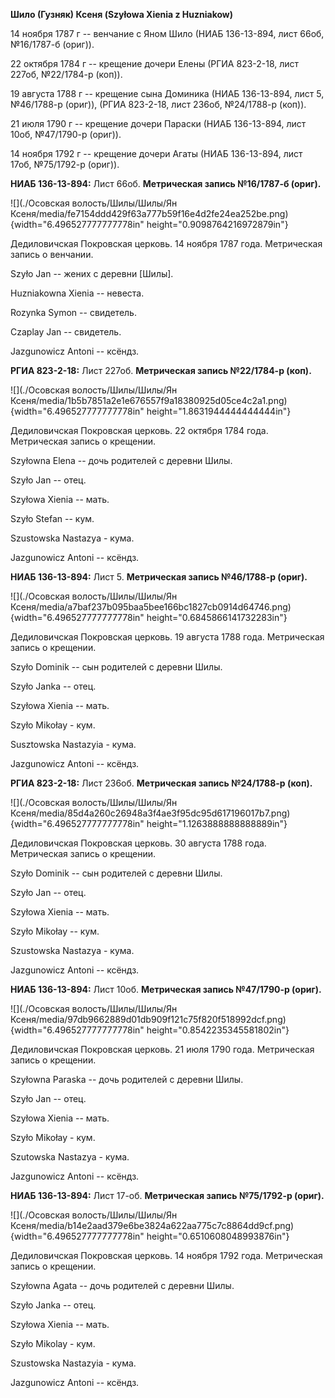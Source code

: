 **Шило (Гузняк) Ксеня (Szyłowa Xienia z Huzniakow)**

14 ноября 1787 г -- венчание с Яном Шило (НИАБ 136-13-894, лист 66об,
№16/1787-б (ориг)).

22 октября 1784 г -- крещение дочери Елены (РГИА 823-2-18, лист 227об,
№22/1784-р (коп)).

19 августа 1788 г -- крещение сына Доминика (НИАБ 136-13-894, лист 5,
№46/1788-р (ориг)), (РГИА 823-2-18, лист 236об, №24/1788-р (коп)).

21 июля 1790 г -- крещение дочери Параски (НИАБ 136-13-894, лист 10об,
№47/1790-р (ориг)).

14 ноября 1792 г -- крещение дочери Агаты (НИАБ 136-13-894, лист 17об,
№75/1792-р (ориг)).

**НИАБ 136-13-894:** Лист 66об. **Метрическая запись №16/1787-б
(ориг).**

![](./Осовская волость/Шилы/Шилы/Ян Ксеня/media/fe7154ddd429f63a777b59f16e4d2fe24ea252be.png){width="6.496527777777778in"
height="0.9098764216972879in"}

Дедиловичская Покровская церковь. 14 ноября 1787 года. Метрическая
запись о венчании.

Szyło Jan -- жених с деревни \[Шилы\].

Huzniakowna Xienia -- невеста.

Rozynka Symon -- свидетель.

Czaplay Jan -- свидетель.

Jazgunowicz Antoni -- ксёндз.

**РГИА 823-2-18:** Лист 227об. **Метрическая запись №22/1784-р (коп).**

![](./Осовская волость/Шилы/Шилы/Ян Ксеня/media/1b5b7851a2e1e676557f9a18380925d05ce4c2a1.png){width="6.496527777777778in"
height="1.8631944444444444in"}

Дедиловичская Покровская церковь. 22 октября 1784 года. Метрическая
запись о крещении.

Szyłowna Elena -- дочь родителей с деревни Шилы.

Szyło Jan -- отец.

Szyłowa Xienia -- мать.

Szyło Stefan -- кум.

Szustowska Nastazya - кума.

Jazgunowicz Antoni -- ксёндз.

**НИАБ 136-13-894:** Лист 5. **Метрическая запись №46/1788-р (ориг).**

![](./Осовская волость/Шилы/Шилы/Ян Ксеня/media/a7baf237b095baa5bee166bc1827cb0914d64746.png){width="6.496527777777778in"
height="0.6845866141732283in"}

Дедиловичская Покровская церковь. 19 августа 1788 года. Метрическая
запись о крещении.

Szyło Dominik -- сын родителей с деревни Шилы.

Szyło Janka -- отец.

Szyłowa Xienia -- мать.

Szyło Mikołay - кум.

Susztowska Nastazyia - кума.

Jazgunowicz Antoni -- ксёндз.

**РГИА 823-2-18:** Лист 236об. **Метрическая запись №24/1788-р (коп).**

![](./Осовская волость/Шилы/Шилы/Ян Ксеня/media/85d4a260c26948a3f4ae3f95dc95d617196017b7.png){width="6.496527777777778in"
height="1.1263888888888889in"}

Дедиловичская Покровская церковь. 30 августа 1788 года. Метрическая
запись о крещении.

Szyło Dominik -- сын родителей с деревни Шилы.

Szyło Jan -- отец.

Szyłowa Xienia -- мать.

Szyło Mikołay -- кум.

Szustowska Nastazya - кума.

Jazgunowicz Antoni -- ксёндз.

**НИАБ 136-13-894:** Лист 10об. **Метрическая запись №47/1790-р
(ориг).**

![](./Осовская волость/Шилы/Шилы/Ян Ксеня/media/97db9662889d01db909f121c75f820f518992dcf.png){width="6.496527777777778in"
height="0.8542235345581802in"}

Дедиловичская Покровская церковь. 21 июля 1790 года. Метрическая запись
о крещении.

Szyłowna Paraska -- дочь родителей с деревни Шилы.

Szyło Jan -- отец.

Szyłowa Xienia -- мать.

Szyło Mikołay - кум.

Szutowska Nastazya - кума.

Jazgunowicz Antoni -- ксёндз.

**НИАБ 136-13-894:** Лист 17-об. **Метрическая запись №75/1792-р
(ориг).**

![](./Осовская волость/Шилы/Шилы/Ян Ксеня/media/b14e2aad379e6be3824a622aa775c7c8864dd9cf.png){width="6.496527777777778in"
height="0.6510608048993876in"}

Дедиловичская Покровская церковь. 14 ноября 1792 года. Метрическая
запись о крещении.

Szyłowna Agata -- дочь родителей с деревни Шилы.

Szyło Janka -- отец.

Szyłowa Xienia -- мать.

Szyło Mikolay - кум.

Szustowska Nastazyia - кума.

Jazgunowicz Antoni -- ксёндз.
